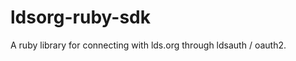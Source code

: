 ldsorg-ruby-sdk
===============

A ruby library for connecting with lds.org through ldsauth / oauth2.
